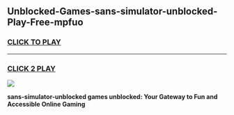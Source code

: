 
## Unblocked-Games-sans-simulator-unblocked-Play-Free-mpfuo
<h3>
<a href="https://premium76.site?title=sans-simulator-unblocked&ref=19M">CLICK TO PLAY</a></h3>
<hr>

<h3>
<a href="https://premium76.site?title=sans-simulator-unblocked&ref=19M">CLICK 2 PLAY</a>
  
</h3>

<a href="https://premium76.site?title=sans-simulator-unblocked&ref=19M"><img src="https://clearcache.store/games.png"></a>


**sans-simulator-unblocked games unblocked: Your Gateway to Fun and Accessible Online Gaming**
